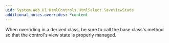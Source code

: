 ```yaml
---
uid: System.Web.UI.HtmlControls.HtmlSelect.SaveViewState
additional_notes.overrides: *content
---
```


<p>When overriding <xref href="System.Web.UI.HtmlControls.HtmlSelect.SaveViewState"></xref> in a derived class, be sure to call the base class's <xref href="System.Web.UI.HtmlControls.HtmlSelect.SaveViewState"></xref> method so that the <xref href="System.Web.UI.HtmlControls.HtmlSelect"></xref> control's view state is properly managed.</p>


